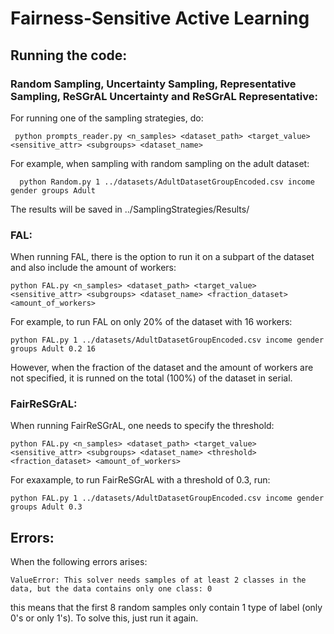 # Fairness-Sensitive Active Learning

## Running the code:

### Random Sampling, Uncertainty Sampling, Representative Sampling, ReSGrAL Uncertainty and ReSGrAL Representative:
For running one of the sampling strategies, do:
```
 python prompts_reader.py <n_samples> <dataset_path> <target_value> <sensitive_attr> <subgroups> <dataset_name>
```
For example, when sampling with random sampling on the adult dataset:
```
  python Random.py 1 ../datasets/AdultDatasetGroupEncoded.csv income gender groups Adult
```
The results will be saved in ../SamplingStrategies/Results/

### FAL:
When running FAL, there is the option to run it on a subpart of the dataset and also include the amount of workers:
```
python FAL.py <n_samples> <dataset_path> <target_value> <sensitive_attr> <subgroups> <dataset_name> <fraction_dataset> <amount_of_workers>
```
For example, to run FAL on only 20% of the dataset with 16 workers:
```
python FAL.py 1 ../datasets/AdultDatasetGroupEncoded.csv income gender groups Adult 0.2 16
```
However, when the fraction of the dataset and the amount of workers are not specified, it is runned on the total (100%) of the dataset in serial.

### FairReSGrAL:
When running FairReSGrAL, one needs to specify the threshold:
```
python FAL.py <n_samples> <dataset_path> <target_value> <sensitive_attr> <subgroups> <dataset_name> <threshold> <fraction_dataset> <amount_of_workers>
```
For exaxample, to run FairReSGrAL with a threshold of 0.3, run:
```
python FAL.py 1 ../datasets/AdultDatasetGroupEncoded.csv income gender groups Adult 0.3
```

## Errors:
When the following errors arises:
```
ValueError: This solver needs samples of at least 2 classes in the data, but the data contains only one class: 0
```
this means that the first 8 random samples only contain 1 type of label (only 0's or only 1's). To solve this, just run it again.
